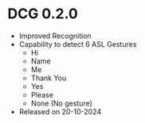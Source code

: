 # DCG 0.2.0
- Improved Recognition
- Capability to detect 6 ASL Gestures
  - Hi
  - Name
  - Me
  - Thank You
  - Yes
  - Please
  - None (No gesture)
- Released on 20-10-2024
